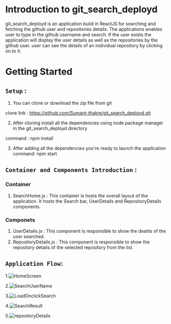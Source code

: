 # Introduction to git_search_deployd

git_search_deployd is an application build in ReactJS for searching and fetching the github user and repositories details.
The applications enables user to type in the github username and search.
If the user exists the application will display the user details as well as the repositories by the github user.
user can see the details of an individual repository by clicking on to it.

# Getting Started

## `Setup` :
1. You can clone or download the zip file from git

clone link : https://github.com/Sumant-thakre/git_search_deployd.git

2. After cloning install all the dependencies using node package manager in the git_search_deployd directory

command : npm install

3. After adding all the dependencies you're ready to launch the application
command: npm start

## `Container and Components Introduction` :

### Container
1. SearchHome.js : This container is hosts the overall layout of the application. It hosts the Search bar, UserDetails and RepositoryDetails components.

### Componets
1. UserDetails.js : This component is responsible to show the deatils of the user searched. 
2. RepositoryDetails.js : This component is responsible to show the repository details of the selected repository from the list.

## `Application Flow`:

1.![HomeScreen](https://user-images.githubusercontent.com/20232034/110206556-69d16900-7ea4-11eb-9819-0e3dc24ac180.png)

2.![SearchUserName](https://user-images.githubusercontent.com/20232034/110206733-90dc6a80-7ea5-11eb-9ebb-3a5eae712c27.png)

3.![LoadOnclickSearch](https://user-images.githubusercontent.com/20232034/110206742-9fc31d00-7ea5-11eb-8faa-ab885a2ce576.png)

4.![SearchResult](https://user-images.githubusercontent.com/20232034/110206747-a9e51b80-7ea5-11eb-8685-a471d2890925.png)

5.![repositoryDetails](https://user-images.githubusercontent.com/20232034/110206767-be291880-7ea5-11eb-9235-57f2554999d3.png)




